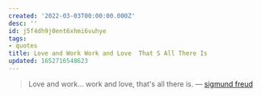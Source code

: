 ```yaml
---
created: '2022-03-03T00:00:00.000Z'
desc: ''
id: j5f4dh9j0ent6xhmi6vuhye
tags:
- quotes
title: Love and Work Work and Love  That S All There Is
updated: 1652716548623
---
```

   
> Love and work... work and love, that's all there is. — [sigmund freud](../../resources/people/sigmund%20freud.md)